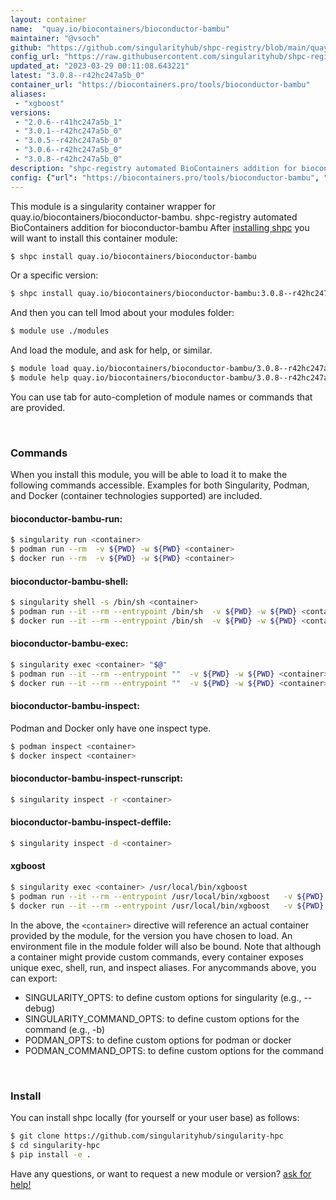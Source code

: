 ```yaml
---
layout: container
name:  "quay.io/biocontainers/bioconductor-bambu"
maintainer: "@vsoch"
github: "https://github.com/singularityhub/shpc-registry/blob/main/quay.io/biocontainers/bioconductor-bambu/container.yaml"
config_url: "https://raw.githubusercontent.com/singularityhub/shpc-registry/main/quay.io/biocontainers/bioconductor-bambu/container.yaml"
updated_at: "2023-03-29 00:11:08.643221"
latest: "3.0.8--r42hc247a5b_0"
container_url: "https://biocontainers.pro/tools/bioconductor-bambu"
aliases:
 - "xgboost"
versions:
 - "2.0.6--r41hc247a5b_1"
 - "3.0.1--r42hc247a5b_0"
 - "3.0.5--r42hc247a5b_0"
 - "3.0.6--r42hc247a5b_0"
 - "3.0.8--r42hc247a5b_0"
description: "shpc-registry automated BioContainers addition for bioconductor-bambu"
config: {"url": "https://biocontainers.pro/tools/bioconductor-bambu", "maintainer": "@vsoch", "description": "shpc-registry automated BioContainers addition for bioconductor-bambu", "latest": {"3.0.8--r42hc247a5b_0": "sha256:6a79bba2c1abc9a7c3a2d71e3a2aefd3ab86c6cdb8152ae96c71d5b6242508a2"}, "tags": {"2.0.6--r41hc247a5b_1": "sha256:dc456fb2c0abfeb865104670cade38e62205daeb15347b24fe5c3f0d4d9b93d5", "3.0.1--r42hc247a5b_0": "sha256:15e9236ba5abe34941a3106b28684765c37748b82e9722811a1b4e6749b21304", "3.0.5--r42hc247a5b_0": "sha256:bcbac11f98154c82436dae8f9dbe0820f5d1e39f31f2dd4cb59d887ff50ac33f", "3.0.6--r42hc247a5b_0": "sha256:93b63b7d752a33a20d864810828d1d30eaaa43be34c79eb38add2d11d2dc25ae", "3.0.8--r42hc247a5b_0": "sha256:6a79bba2c1abc9a7c3a2d71e3a2aefd3ab86c6cdb8152ae96c71d5b6242508a2"}, "docker": "quay.io/biocontainers/bioconductor-bambu", "aliases": {"xgboost": "/usr/local/bin/xgboost"}}
---
```


This module is a singularity container wrapper for quay.io/biocontainers/bioconductor-bambu.
shpc-registry automated BioContainers addition for bioconductor-bambu
After [installing shpc](#install) you will want to install this container module:


```bash
$ shpc install quay.io/biocontainers/bioconductor-bambu
```

Or a specific version:

```bash
$ shpc install quay.io/biocontainers/bioconductor-bambu:3.0.8--r42hc247a5b_0
```

And then you can tell lmod about your modules folder:

```bash
$ module use ./modules
```

And load the module, and ask for help, or similar.

```bash
$ module load quay.io/biocontainers/bioconductor-bambu/3.0.8--r42hc247a5b_0
$ module help quay.io/biocontainers/bioconductor-bambu/3.0.8--r42hc247a5b_0
```

You can use tab for auto-completion of module names or commands that are provided.

<br>

### Commands

When you install this module, you will be able to load it to make the following commands accessible.
Examples for both Singularity, Podman, and Docker (container technologies supported) are included.

#### bioconductor-bambu-run:

```bash
$ singularity run <container>
$ podman run --rm  -v ${PWD} -w ${PWD} <container>
$ docker run --rm  -v ${PWD} -w ${PWD} <container>
```

#### bioconductor-bambu-shell:

```bash
$ singularity shell -s /bin/sh <container>
$ podman run --it --rm --entrypoint /bin/sh  -v ${PWD} -w ${PWD} <container>
$ docker run --it --rm --entrypoint /bin/sh  -v ${PWD} -w ${PWD} <container>
```

#### bioconductor-bambu-exec:

```bash
$ singularity exec <container> "$@"
$ podman run --it --rm --entrypoint ""  -v ${PWD} -w ${PWD} <container> "$@"
$ docker run --it --rm --entrypoint ""  -v ${PWD} -w ${PWD} <container> "$@"
```

#### bioconductor-bambu-inspect:

Podman and Docker only have one inspect type.

```bash
$ podman inspect <container>
$ docker inspect <container>
```

#### bioconductor-bambu-inspect-runscript:

```bash
$ singularity inspect -r <container>
```

#### bioconductor-bambu-inspect-deffile:

```bash
$ singularity inspect -d <container>
```


#### xgboost

```bash
$ singularity exec <container> /usr/local/bin/xgboost
$ podman run --it --rm --entrypoint /usr/local/bin/xgboost   -v ${PWD} -w ${PWD} <container> -c " $@"
$ docker run --it --rm --entrypoint /usr/local/bin/xgboost   -v ${PWD} -w ${PWD} <container> -c " $@"
```



In the above, the `<container>` directive will reference an actual container provided
by the module, for the version you have chosen to load. An environment file in the
module folder will also be bound. Note that although a container
might provide custom commands, every container exposes unique exec, shell, run, and
inspect aliases. For anycommands above, you can export:

 - SINGULARITY_OPTS: to define custom options for singularity (e.g., --debug)
 - SINGULARITY_COMMAND_OPTS: to define custom options for the command (e.g., -b)
 - PODMAN_OPTS: to define custom options for podman or docker
 - PODMAN_COMMAND_OPTS: to define custom options for the command

<br>

### Install

You can install shpc locally (for yourself or your user base) as follows:

```bash
$ git clone https://github.com/singularityhub/singularity-hpc
$ cd singularity-hpc
$ pip install -e .
```

Have any questions, or want to request a new module or version? [ask for help!](https://github.com/singularityhub/singularity-hpc/issues)